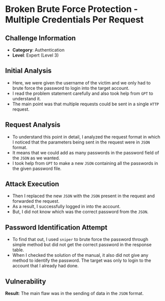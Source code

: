 # Broken Brute Force Protection - Multiple Credentials Per Request

## Challenge Information
- **Category**: Authentication
- **Level**: Expert (Level 3)

## Initial Analysis
- Here, we were given the username of the victim and we only had to brute force the password to login into the target account.
- I read the problem statement carefully and also took help from `GPT` to understand it.
- The main point was that multiple requests could be sent in a single `HTTP` request.

## Request Analysis
- To understand this point in detail, I analyzed the request format in which I noticed that the parameters being sent in the request were in `JSON` format.
- It means that we could add as many passwords in the password field of the `JSON` as we wanted.
- I took help from `GPT` to make a new `JSON` containing all the passwords in the given password file.

## Attack Execution
- Then I replaced the new `JSON` with the `JSON` present in the request and forwarded the request.
- As a result, I successfully logged in into the account.
- But, I did not know which was the correct password from the `JSON`.

## Password Identification Attempt
- To find that out, I used `sniper` to brute force the password through simple method but did not get the correct password in the response table.
- When I checked the solution of the manual, it also did not give any method to identify the password. The target was only to login to the account that I already had done.

## Vulnerability
**Result**: The main flaw was in the sending of data in the `JSON` format.
